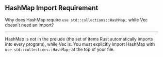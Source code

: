 ## HashMap Import Requirement

Why does HashMap require `use std::collections::HashMap;` while Vec doesn't need an import?

---

HashMap is not in the prelude (the set of items Rust automatically imports into every program), while Vec is. You must explicitly import HashMap with `use std::collections::HashMap;` at the top of your file.

